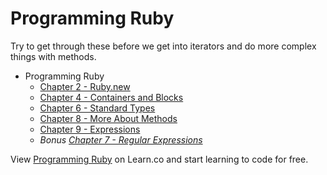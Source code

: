 # Programming Ruby

Try to get through these before we get into iterators and do more complex things with methods.

* Programming Ruby
  * [Chapter 2 - Ruby.new](http://books.flatironschool.com/books/11?page=31)
  * [Chapter 4 - Containers and Blocks](http://books.flatironschool.com/books/11?page=61)
  * [Chapter 6 - Standard Types](http://books.flatironschool.com/books/11?page=98)
  * [Chapter 8 - More About Methods](http://books.flatironschool.com/books/11?page=126)
  * [Chapter 9 - Expressions](http://books.flatironschool.com/books/11?page=134)
  * _Bonus [Chapter 7 - Regular Expressions](http://books.flatironschool.com/books/11?page=108)_

<p data-visibility='hidden'>View <a href='https://learn.co/lessons/more-ruby-resources-readme' title='Programming Ruby'>Programming Ruby</a> on Learn.co and start learning to code for free.</p>

